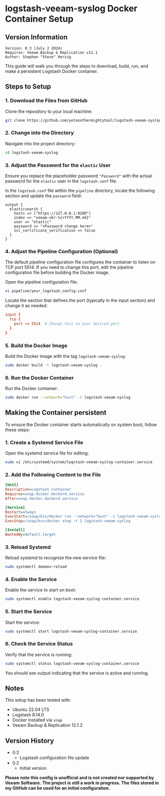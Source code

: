 # logstash-veeam-syslog Docker Container Setup

## Version Information
~~~~
Version: 0.3 (July 2 2024)
Requires: Veeam Backup & Replication v12.1
Author: Stephan "Steve" Herzig
~~~~

This guide will walk you through the steps to download, build, run, and make a persistent Logstash Docker container.

## Steps to Setup

### 1. Download the Files from GitHub

Clone the repository to your local machine:

```bash
git clone https://github.com/yetanothermightytool/logstash-veeam-syslog.git
```

### 2. Change into the Directory

Navigate into the project directory:

```bash
cd logstash-veeam-syslog
```

### 3. Adjust the Password for the `elastic` User

Ensure you replace the placeholder password `"Password"` with the actual password for the `elastic` user in the `logstash.conf` file.

In the `logstash.conf` file within the `pipeline` directory, locate the following section and update the `password` field:

```plaintext
output {
  elasticsearch {
    hosts => ["https://127.0.0.1:9200"]
    index => "veeam-vbr-%{+YYYY.MM.dd}"
    user => "elastic"
    password => "<Password change here>"
    ssl_certificate_verification => false
  }
}
```

### 4. Adjust the Pipeline Configuration (Optional)

The default pipeline configuration file configures the container to listen on TCP port 5514. If you need to change this port, edit the pipeline configuration file before building the Docker image.

Open the pipeline configuration file:

```bash
vi pipeline/your_logstash_config.conf
```

Locate the section that defines the port (typically in the input section) and change it as needed:

```conf
input {
  tcp {
    port => 5514  # Change this to your desired port
  }
}
```

### 5. Build the Docker Image

Build the Docker image with the tag `logstash-veeam-syslog`:

```bash
sudo docker build -t logstash-veeam-syslog .
```

### 6. Run the Docker Container

Run the Docker container:

```bash
sudo docker run --network="host" -t logstash-veeam-syslog
```

## Making the Container persistent

To ensure the Docker container starts automatically on system boot, follow these steps:

### 1. Create a Systemd Service File

Open the systemd service file for editing:

```bash
sudo vi /etc/systemd/system/logstash-veeam-syslog-container.service
```

### 2. Add the Following Content to the File

```ini
[Unit]
Description=Logstash Container
Requires=snap.docker.dockerd.service
After=snap.docker.dockerd.service

[Service]
Restart=always
ExecStart=/snap/bin/docker run --network="host" -t logstash-veeam-syslog
ExecStop=/snap/bin/docker stop -t 2 logstash-veeam-syslog

[Install]
WantedBy=default.target
```

### 3. Reload Systemd

Reload systemd to recognize the new service file:

```bash
sudo systemctl daemon-reload
```

### 4. Enable the Service

Enable the service to start on boot:

```bash
sudo systemctl enable logstash-veeam-syslog-container.service
```

### 5. Start the Service

Start the service:

```bash
sudo systemctl start logstash-veeam-syslog-container.service
```

### 6. Check the Service Status

Verify that the service is running:

```bash
sudo systemctl status logstash-veeam-syslog-container.service
```

You should see output indicating that the service is active and running.

## Notes

This setup has been tested with:

- Ubuntu 22.04 LTS
- Logstash 8.14.0
- Docker installed via `snap`
- Veeam Backup & Replication 12.1.2

## Version History
- 0.3
  - Logstash configuration file update
- 0.2
  - Initial version



**Please note this config is unofficial and is not created nor supported by Veeam Software.**
**The project is still a work in progress. The files stored in my GitHub can be used for an initial configuration.**
